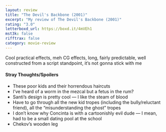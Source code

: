 ```yaml
---
layout: review
title: "The Devil's Backbone (2001)"
excerpt: "My review of The Devil's Backbone (2001)"
rating: "3.0"
letterboxd_url: https://boxd.it/4mVEh1
mst3k: false
rifftrax: false
category: movie-review
---
```


Cool practical effects, meh CG effects, long, fairly predictable, well constructed from a script standpoint, it’s not gonna stick with me

#### Stray Thoughts/Spoilers

- These poor kids and their horrendous haircuts
- I’ve heard of a worm in the mezcal but a fetus in the rum?
- Santi’s design is pretty cool — I like the steam of blood
- Have to go through all the new kid tropes (including the bully/reluctant friend), all the “misunderstanding the ghost” tropes
- I don’t know why Concinta is with a cartoonishly evil dude — I mean, had to be a small dating pool at the school
- Chekov’s wooden leg
